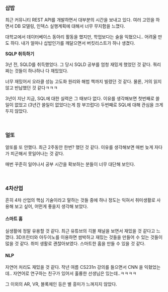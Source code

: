 
### 삽밥

최근 커뮤니티 REST API를 개발하면서 대부분의 시간을 보내고 있다. 여러 고민을 하면서 DB 모델링, 인덱스 실행계획에 대해서 너무 무지함을 느꼈다.

대학교에서 데이터베이스 동아리 활동을 했지만, 학업보다는 술을 익혔으니.. 어려울 만도 하다. 내가 얼마나 삽밥인가를 깨달으면서 버킷리스트가 하나 생겼다. 

**SQLP 취득하기**

3년 전, SQLD를 취득했었다. 그 당시 SQLD 공부를 엄청 재밌게 했었던 것 같다. 쿼리 짜는 것들이 하나하나 다 재밌었다. 

너무 재밌어서 오라클 성능 고도화 원리와 해법 책까지 빌렸던 것 같다. 물론, 거의 읽지 않고 반납했던 것 같다ㅋㅋㅋ

3년이 지난 지금, SQL에 대한 실력은 그 때보다 없다. 이유를 생각해보면 첫번째로 쓸 일이 없었고 (3년간 쓸일이 없었다는게 참 부끄럽다) 두번째로 SQL에 대해 관심을 크게 두지 않았다.

&nbsp;

### 얼또

얼또를 또 안했다. 최근 2주동안 한번? 했던 것 같다. 이유를 생각해보면 매번 늦게 자다가 피곤해서 못일어나는 것 같다. 

매번 꾸준히 일어나서 공부 시간을 확보하는 분들이 너무 대단해 보인다.

&nbsp;

### 4차산업

흔히 4차 산업의 핵심 기술이라고 말하는 것들 중에 하나 정도는 익혀서 취미생활로 사용해 보고 싶어, 어떤게 좋을지 생각해 보았다.

#### 스마트 홈

실생활에 정말 유용할 것 같다. 최근 유튜브의 긱블 채널을 보면서 재밌을 것 같다고 느꼈다. 3D프린터와 아두이노를 이용하면 쌈박하고 재밌는 것들을 만들어 수 있는 것들이 많을 것 같다. 취미 생활로 괜찮아보였다. 스마트한 홈을 만들 수 있을 것 같다.

#### NLP

자연어 처리도 재밌을 것 같다. 작년 여름 CS231n 강의를 들으면서 CNN 을 익혔었는데.. 자연어로 연구하는 친구가 있어서 훌륭한 선생님은 있는데..ㅋㅋㅋㅋ

그 이외의 AR, VR, 블록체인 등은 별 흥미가 느껴지지 않았다. 

